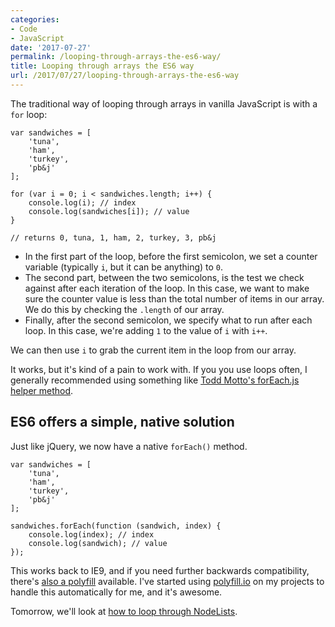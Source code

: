 ```yaml
---
categories:
- Code
- JavaScript
date: '2017-07-27'
permalink: /looping-through-arrays-the-es6-way/
title: Looping through arrays the ES6 way
url: /2017/07/27/looping-through-arrays-the-es6-way
---
```


The traditional way of looping through arrays in vanilla JavaScript is with a `for` loop:

```lang-javascript
var sandwiches = [
	'tuna',
	'ham',
	'turkey',
	'pb&j'
];

for (var i = 0; i < sandwiches.length; i++) {
	console.log(i); // index
	console.log(sandwiches[i]); // value
}

// returns 0, tuna, 1, ham, 2, turkey, 3, pb&j
```

- In the first part of the loop, before the first semicolon, we set a counter variable (typically `i`, but it can be anything) to `0`.
- The second part, between the two semicolons, is the test we check against after each iteration of the loop. In this case, we want to make sure the counter value is less than the total number of items in our array. We do this by checking the `.length` of our array.
- Finally, after the second semicolon, we specify what to run after each loop. In this case, we're adding `1` to the value of `i` with `i++`.

We can then use `i` to grab the current item in the loop from our array.

It works, but it's kind of a pain to work with. If you you use loops often, I generally recommended using something like [Todd Motto's forEach.js helper method](https://github.com/toddmotto/foreach/).

## ES6 offers a simple, native solution

Just like jQuery, we now have a native `forEach()` method.

```lang-javascript
var sandwiches = [
	'tuna',
	'ham',
	'turkey',
	'pb&j'
];

sandwiches.forEach(function (sandwich, index) {
	console.log(index); // index
	console.log(sandwich); // value
});
```

This works back to IE9, and if you need further backwards compatibility, there's [also a polyfill](https://developer.mozilla.org/en-US/docs/Web/JavaScript/Reference/Global_Objects/Array/forEach#Polyfill) available. I've started using [polyfill.io](https://polyfill.io/) on my projects to handle this automatically for me, and it's awesome.

Tomorrow, we'll look at [how to loop through NodeLists](/looping-through-nodelists-with-es6/).